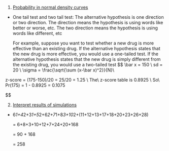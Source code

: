 1. [Probability in normal density curves
](https://www.khanacademy.org/math/ap-statistics/sampling-distribution-ap/xfb5d8e68:the-normal-distribution-revisited/e/probability-normal-density-curves)

* One tail test and two tail test: 
 The alternative hypothesis is one direction or two direction. The direction means the hypothesis is using words like better or worse, etc. The two direction means the hypothesis is using words like different, etc
 
  For example, suppose you want to test whether a new drug is more effective than an existing drug. If the alternative hypothesis states that the new drug is more effective, you would use a one-tailed test. If the alternative hypothesis states that the new drug is simply different from the existing drug, you would use a two-tailed test
$$
\bar x = 150 \\
sd = 20 \\
\sigma = \frac{\sqrt{\sum (x-\bar x)^2}}{N}\\

z-score = (175-150)/20 = 25/20 = 1.25 \\
The\  z-score table is 0.8925 \\
So\  Pr(175) = 1 - 0.8925 = 0.1075

$$

2. [Interpret results of simulations](https://www.khanacademy.org/math/ap-statistics/probability-ap/randomness-probability-simulation/e/interpreting-results-simulations)

* 6*1+4*2+3*1+5*2+6*2+7*1+8*3+10*2+(11+12+13+17+18+20+23+26+28)

    = 6+8+3+10+12+7+24+20+168

    = 90 + 168

    = 258

    